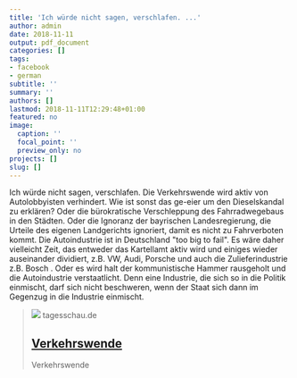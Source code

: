 ```yaml
---
title: 'Ich würde nicht sagen, verschlafen. ...'
author: admin
date: 2018-11-11
output: pdf_document
categories: []
tags:
- facebook
- german
subtitle: ''
summary: ''
authors: []
lastmod: 2018-11-11T12:29:48+01:00
featured: no
image:
  caption: ''
  focal_point: ''
  preview_only: no
projects: []
slug: []
---
```

Ich würde nicht sagen, verschlafen. Die Verkehrswende wird aktiv von Autolobbyisten verhindert. Wie ist sonst das ge-eier um den Dieselskandal zu erklären? Oder die bürokratische Verschleppung des Fahrradwegebaus in den Städten. Oder die Ignoranz der bayrischen Landesregierung, die Urteile des eigenen Landgerichts ignoriert, damit es nicht zu Fahrverboten kommt. Die Autoindustrie ist in Deutschland "too big to fail". 
Es wäre daher vielleicht Zeit, das entweder das Kartellamt aktiv wird und einiges wieder auseinander dividiert, z.B. VW, Audi, Porsche und auch die Zulieferindustrie z.B. Bosch . Oder es wird halt der kommunistische Hammer rausgeholt und die Autoindustrie verstaatlicht. Denn eine Industrie, die sich so in die Politik einmischt, darf sich nicht beschweren, wenn der Staat sich dann im Gegenzug in die Industrie einmischt.
> [![](http://www.tagesschau.de/multimedia/bilder/tagesschauapp104~_v-grossfrei16x9.jpg)](https://www.tagesschau.de/inland/verkehrswende-101.html)
> tagesschau.de
> ## [Verkehrswende](https://www.tagesschau.de/inland/verkehrswende-101.html)
>
>Verkehrswende


